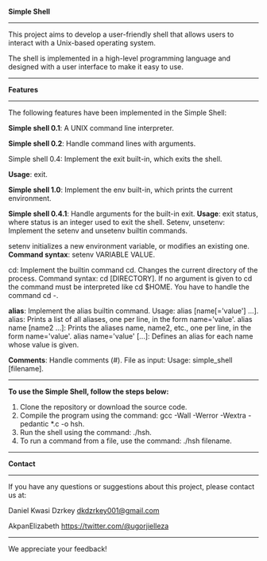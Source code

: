**Simple Shell**
***
This project aims to develop a user-friendly shell that allows users to interact with a Unix-based operating system. 

The shell is implemented in a high-level programming language and designed with a user interface to make it easy to use.

***

**Features**
***
The following features have been implemented in the Simple Shell:

**Simple shell 0.1**: A UNIX command line interpreter.

**Simple shell 0.2**: Handle command lines with arguments.

Simple shell 0.4: Implement the exit built-in, which exits the shell. 

**Usage**: exit. 

**Simple shell 1.0**: Implement the env built-in, which prints the current environment.

**Simple shell 0.4.1**: Handle arguments for the built-in exit.
**Usage**: exit status, where status is an integer used to exit the shell.
Setenv, unsetenv: Implement the setenv and unsetenv builtin commands.

setenv initializes a new environment variable, or modifies an existing one. 
**Command syntax**: setenv VARIABLE VALUE. 

cd: Implement the builtin command cd. Changes the current directory of the process.
Command syntax: cd [DIRECTORY]. If no argument is given to cd the command must be interpreted like cd $HOME. 
You have to handle the command cd -. 

**alias**: Implement the alias builtin command. 
Usage: alias [name[='value'] ...]. 
alias: Prints a list of all aliases, one per line, in the form name='value'.
alias name [name2 ...]: Prints the aliases name, name2, etc., one per line, in the form name='value'.
alias name='value' [...]: Defines an alias for each name whose value is given. 

**Comments**: Handle comments (#).
File as input: Usage: 
simple_shell [filename]. 

***

**To use the Simple Shell, follow the steps below:**

1. Clone the repository or download the source code.
2. Compile the program using the command: gcc -Wall -Werror -Wextra -pedantic *.c -o hsh.
3. Run the shell using the command: ./hsh.
4. To run a command from a file, use the command: ./hsh filename.

***
**Contact**
***
If you have any questions or suggestions about this project, please contact us at:

Daniel Kwasi Dzrkey <dkdzrkey001@gmail.com>

AkpanElizabeth <https://twitter.com/@ugorjielleza>

***
We appreciate your feedback!
